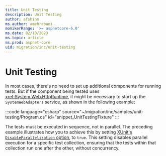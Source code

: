 ```yaml
---
title: Unit Testing
description: Unit Testing 
author: afshinm
ms.author: amehrabani
monikerRange: '>= aspnetcore-6.0'
ms.date: 02/10/2023
ms.topic: article
ms.prod: aspnet-core
uid: migration/inc/unit-testing
---
```


# Unit Testing

In most cases, there's no need to set up additional components for running tests. But if the component being tested uses <xref:System.Web.HttpRuntime>, it might be necessary to start up the `SystemWebAdapters` service, as shown in the following example:

:::code language="csharp" source="~/migration/inc/samples/unit-testing/Program.cs" id="snippet_UnitTestingFixture" :::

The tests must be executed in sequence, not in parallel. The preceding example illustrates how you to achieve this by setting [XUnit's `DisableParallelization` option](https://xunit.net/docs/running-tests-in-parallel#parallelism-in-test-frameworks), to `true`. This setting disables parallel execution for a specific test collection, ensuring that the tests within that collection run one after the other, without concurrency.
